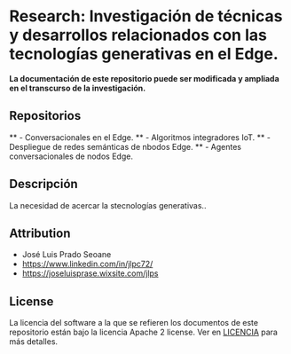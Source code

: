 # Research: Investigación de técnicas y desarrollos relacionados con las tecnologías generativas en el Edge.
**La documentación de este repositorio puede ser modificada y ampliada en el transcurso de la investigación.**

## Repositorios
** - Conversacionales en el Edge.
** - Algoritmos integradores IoT.
** - Despliegue de redes semánticas de nbodos Edge.
** - Agentes conversacionales de nodos Edge.

## Descripción
La necesidad de acercar la stecnologías generativas..

## Attribution
- José Luis Prado Seoane
- https://www.linkedin.com/in/jlpc72/
- https://joseluisprase.wixsite.com/jlps

## License
La licencia del software a la que se refieren los documentos de este repositorio están bajo la licencia Apache 2 license. Ver en [LICENCIA](LICENSE) para más detalles.
